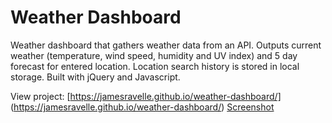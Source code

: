 # Weather Dashboard

Weather dashboard that gathers weather data from an API. Outputs current weather (temperature, wind speed, humidity and UV index) and 5 day forecast for entered location. Location search history is stored in local storage. Built with jQuery and Javascript.

View project:
[https://jamesravelle.github.io/weather-dashboard/] (https://jamesravelle.github.io/weather-dashboard/)
[Screenshot](https://raw.githubusercontent.com/jamesravelle/weather-dashboard/master/assets/screenshot.PNG)